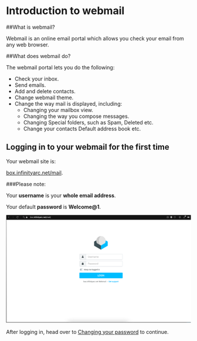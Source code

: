 # Introduction to webmail

##What is webmail?

Webmail is an online email portal which allows you check your email from any web browser.

##What does webmail do?

The webmail portal lets you do the following:

* Check your inbox.
* Send emails.
* Add and delete contacts.
* Change webmail theme.
* Change the way mail is displayed, including:
    * Changing your mailbox view.
    * Changing the way you compose messages.
    * Changing Special folders, such as Spam, Deleted etc.
    * Change your contacts Default address book etc.

## Logging in to your webmail for the first time

Your webmail site is:

[box.infinityarc.net/mail](https://box.infinityarc.net/mail).

###Please note:

Your **username** is your **whole email address**.

Your default **password** is **Welcome@1**.

![image.png](/.attachments/image-3109f6cc-0035-4be4-8b1b-d50ff1747106.png)

After logging in, head over to  [Changing your password](https://dev.azure.com/infinityarc/Library/_wiki/wikis/Support-pages/5/Changing-your-password?anchor=changing-your-password) to continue.
